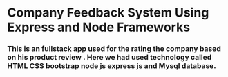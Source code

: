 # Company Feedback System Using Express and Node Frameworks

### This is an fullstack app used for the rating the company based on his product review . Here we had used technology called HTML CSS bootstrap node js express js  and Mysql database.
